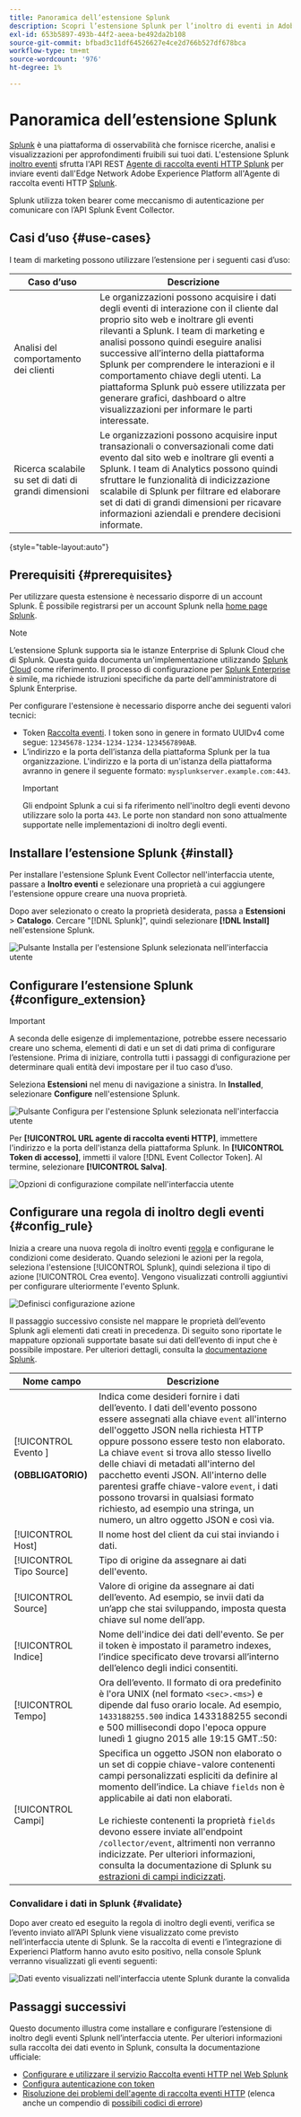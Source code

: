 ```yaml
---
title: Panoramica dell’estensione Splunk
description: Scopri l’estensione Splunk per l’inoltro di eventi in Adobe Experience Platform.
exl-id: 653b5897-493b-44f2-aeea-be492da2b108
source-git-commit: bfbad3c11df64526627e4ce2d766b527df678bca
workflow-type: tm+mt
source-wordcount: '976'
ht-degree: 1%

---
```


# Panoramica dell’estensione Splunk

[Splunk](https://www.splunk.com) è una piattaforma di osservabilità che fornisce ricerche, analisi e visualizzazioni per approfondimenti fruibili sui tuoi dati. L&#39;estensione Splunk [inoltro eventi](../../../ui/event-forwarding/overview.md) sfrutta l&#39;API REST [Agente di raccolta eventi HTTP Splunk](https://docs.splunk.com/Documentation/Splunk/8.2.5/Data/HECRESTendpoints) per inviare eventi dall&#39;Edge Network Adobe Experience Platform all&#39;Agente di raccolta eventi HTTP [Splunk](https://docs.splunk.com/Documentation/Splunk/8.2.5/Data/UsetheHTTPEventCollector).

Splunk utilizza token bearer come meccanismo di autenticazione per comunicare con l’API Splunk Event Collector.

## Casi d’uso {#use-cases}

I team di marketing possono utilizzare l’estensione per i seguenti casi d’uso:

| Caso d’uso | Descrizione |
| --- | --- |
| Analisi del comportamento dei clienti | Le organizzazioni possono acquisire i dati degli eventi di interazione con il cliente dal proprio sito web e inoltrare gli eventi rilevanti a Splunk. I team di marketing e analisi possono quindi eseguire analisi successive all’interno della piattaforma Splunk per comprendere le interazioni e il comportamento chiave degli utenti. La piattaforma Splunk può essere utilizzata per generare grafici, dashboard o altre visualizzazioni per informare le parti interessate. |
| Ricerca scalabile su set di dati di grandi dimensioni | Le organizzazioni possono acquisire input transazionali o conversazionali come dati evento dal sito web e inoltrare gli eventi a Splunk. I team di Analytics possono quindi sfruttare le funzionalità di indicizzazione scalabile di Splunk per filtrare ed elaborare set di dati di grandi dimensioni per ricavare informazioni aziendali e prendere decisioni informate. |

{style="table-layout:auto"}

## Prerequisiti {#prerequisites}

Per utilizzare questa estensione è necessario disporre di un account Splunk. È possibile registrarsi per un account Splunk nella [home page Splunk](https://www.splunk.com/page/sign_up).

>[!NOTE]
>
> L’estensione Splunk supporta sia le istanze Enterprise di Splunk Cloud che di Splunk. Questa guida documenta un&#39;implementazione utilizzando [Splunk Cloud](https://www.splunk.com/en_us/products/splunk-cloud-platform.html) come riferimento. Il processo di configurazione per [Splunk Enterprise](https://www.splunk.com/en_us/products/splunk-enterprise.html) è simile, ma richiede istruzioni specifiche da parte dell&#39;amministratore di Splunk Enterprise.

Per configurare l&#39;estensione è necessario disporre anche dei seguenti valori tecnici:

* Token [Raccolta eventi](https://docs.splunk.com/Documentation/Splunk/8.2.5/Data/UsetheHTTPEventCollector#Create_an_Event_Collector_token_on_Splunk_Cloud_Platform). I token sono in genere in formato UUIDv4 come segue: `12345678-1234-1234-1234-1234567890AB`.
* L’indirizzo e la porta dell’istanza della piattaforma Splunk per la tua organizzazione. L&#39;indirizzo e la porta di un&#39;istanza della piattaforma avranno in genere il seguente formato: `mysplunkserver.example.com:443`.
  >[!IMPORTANT]
  >
  > Gli endpoint Splunk a cui si fa riferimento nell&#39;inoltro degli eventi devono utilizzare solo la porta `443`. Le porte non standard non sono attualmente supportate nelle implementazioni di inoltro degli eventi.

## Installare l’estensione Splunk {#install}

Per installare l&#39;estensione Splunk Event Collector nell&#39;interfaccia utente, passare a **Inoltro eventi** e selezionare una proprietà a cui aggiungere l&#39;estensione oppure creare una nuova proprietà.

Dopo aver selezionato o creato la proprietà desiderata, passa a **Estensioni** > **Catalogo**. Cercare &quot;[!DNL Splunk]&quot;, quindi selezionare **[!DNL Install]** nell&#39;estensione Splunk.

![Pulsante Installa per l&#39;estensione Splunk selezionata nell&#39;interfaccia utente](../../../images/extensions/server/splunk/install.png)

## Configurare l’estensione Splunk {#configure_extension}

>[!IMPORTANT]
>
>A seconda delle esigenze di implementazione, potrebbe essere necessario creare uno schema, elementi di dati e un set di dati prima di configurare l’estensione. Prima di iniziare, controlla tutti i passaggi di configurazione per determinare quali entità devi impostare per il tuo caso d’uso.

Seleziona **Estensioni** nel menu di navigazione a sinistra. In **Installed**, selezionare **Configure** nell&#39;estensione Splunk.

![Pulsante Configura per l&#39;estensione Splunk selezionata nell&#39;interfaccia utente](../../../images/extensions/server/splunk/configure.png)

Per **[!UICONTROL URL agente di raccolta eventi HTTP]**, immettere l&#39;indirizzo e la porta dell&#39;istanza della piattaforma Splunk. In **[!UICONTROL Token di accesso]**, immetti il valore [!DNL Event Collector Token]. Al termine, selezionare **[!UICONTROL Salva]**.

![Opzioni di configurazione compilate nell&#39;interfaccia utente](../../../images/extensions/server/splunk/input.png)

## Configurare una regola di inoltro degli eventi {#config_rule}

Inizia a creare una nuova regola di inoltro eventi [regola](../../../ui/managing-resources/rules.md) e configurane le condizioni come desiderato. Quando selezioni le azioni per la regola, seleziona l&#39;estensione [!UICONTROL Splunk], quindi seleziona il tipo di azione [!UICONTROL Crea evento]. Vengono visualizzati controlli aggiuntivi per configurare ulteriormente l&#39;evento Splunk.

![Definisci configurazione azione](../../../images/extensions/server/splunk/action-configurations.png)

Il passaggio successivo consiste nel mappare le proprietà dell’evento Splunk agli elementi dati creati in precedenza. Di seguito sono riportate le mappature opzionali supportate basate sui dati dell’evento di input che è possibile impostare. Per ulteriori dettagli, consulta la [documentazione Splunk](https://docs.splunk.com/Documentation/Splunk/8.2.5/Data/FormateventsforHTTPEventCollector#Event_metadata).

| Nome campo | Descrizione |
| --- | --- |
| [!UICONTROL Evento ]<br><br>**(OBBLIGATORIO)** | Indica come desideri fornire i dati dell’evento. I dati dell&#39;evento possono essere assegnati alla chiave `event` all&#39;interno dell&#39;oggetto JSON nella richiesta HTTP oppure possono essere testo non elaborato. La chiave `event` si trova allo stesso livello delle chiavi di metadati all&#39;interno del pacchetto eventi JSON. All&#39;interno delle parentesi graffe chiave-valore `event`, i dati possono trovarsi in qualsiasi formato richiesto, ad esempio una stringa, un numero, un altro oggetto JSON e così via. |
| [!UICONTROL Host] | Il nome host del client da cui stai inviando i dati. |
| [!UICONTROL Tipo Source] | Tipo di origine da assegnare ai dati dell&#39;evento. |
| [!UICONTROL Source] | Valore di origine da assegnare ai dati dell’evento. Ad esempio, se invii dati da un’app che stai sviluppando, imposta questa chiave sul nome dell’app. |
| [!UICONTROL Indice] | Nome dell&#39;indice dei dati dell&#39;evento. Se per il token è impostato il parametro indexes, l’indice specificato deve trovarsi all’interno dell’elenco degli indici consentiti. |
| [!UICONTROL Tempo] | Ora dell’evento. Il formato di ora predefinito è l&#39;ora UNIX (nel formato `<sec>.<ms>`) e dipende dal fuso orario locale. Ad esempio, `1433188255.500` indica 1433188255 secondi e 500 millisecondi dopo l&#39;epoca oppure lunedì 1 giugno 2015 alle 19:15 GMT.:50: |
| [!UICONTROL Campi] | Specifica un oggetto JSON non elaborato o un set di coppie chiave-valore contenenti campi personalizzati espliciti da definire al momento dell’indice.  La chiave `fields` non è applicabile ai dati non elaborati.<br><br>Le richieste contenenti la proprietà `fields` devono essere inviate all&#39;endpoint `/collector/event`, altrimenti non verranno indicizzate. Per ulteriori informazioni, consulta la documentazione di Splunk su [estrazioni di campi indicizzati](https://docs.splunk.com/Documentation/Splunk/8.2.5/Data/IFXandHEC). |

### Convalidare i dati in Splunk {#validate}

Dopo aver creato ed eseguito la regola di inoltro degli eventi, verifica se l’evento inviato all’API Splunk viene visualizzato come previsto nell’interfaccia utente di Splunk. Se la raccolta di eventi e l’integrazione di Experienci Platform hanno avuto esito positivo, nella console Splunk verranno visualizzati gli eventi seguenti:

![Dati evento visualizzati nell&#39;interfaccia utente Splunk durante la convalida](../../../images/extensions/server/splunk/splunk-data.png)

## Passaggi successivi

Questo documento illustra come installare e configurare l’estensione di inoltro degli eventi Splunk nell’interfaccia utente. Per ulteriori informazioni sulla raccolta dei dati evento in Splunk, consulta la documentazione ufficiale:

* [Configurare e utilizzare il servizio Raccolta eventi HTTP nel Web Splunk](https://docs.splunk.com/Documentation/Splunk/8.2.5/Data/UsetheHTTPEventCollector)
* [Configura autenticazione con token](https://docs.splunk.com/Documentation/Splunk/8.2.5/Security/Setupauthenticationwithtokens#Prerequisites_for_activating_tokens)
* [Risoluzione dei problemi dell&#39;agente di raccolta eventi HTTP](https://docs.splunk.com/Documentation/Splunk/8.2.5/Data/TroubleshootHTTPEventCollector) (elenca anche un compendio di [possibili codici di errore](https://docs.splunk.com/Documentation/Splunk/8.2.5/Data/TroubleshootHTTPEventCollector#Possible_error_codes))
